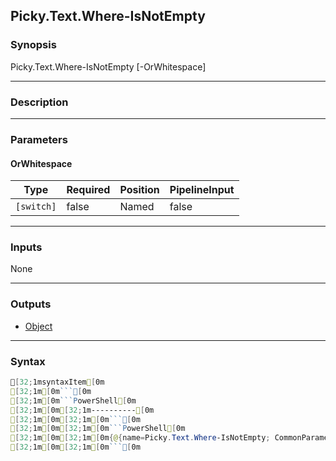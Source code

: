 Picky.Text.Where-IsNotEmpty
---------------------------

### Synopsis

Picky.Text.Where-IsNotEmpty [-OrWhitespace]

---

### Description

---

### Parameters
#### **OrWhitespace**

|Type      |Required|Position|PipelineInput|
|----------|--------|--------|-------------|
|`[switch]`|false   |Named   |false        |

---

### Inputs
None

---

### Outputs
* [Object](https://learn.microsoft.com/en-us/dotnet/api/System.Object)

---

### Syntax
```PowerShell
[32;1msyntaxItem[0m
[32;1m[0m```[0m
[32;1m[0m```PowerShell[0m
[32;1m[0m[32;1m----------[0m
[32;1m[0m[32;1m[0m```[0m
[32;1m[0m[32;1m[0m```PowerShell[0m
[32;1m[0m[32;1m[0m{@{name=Picky.Text.Where-IsNotEmpty; CommonParameters=False; parameter=System.Object[]}}[0m
[32;1m[0m[32;1m[0m```[0m
